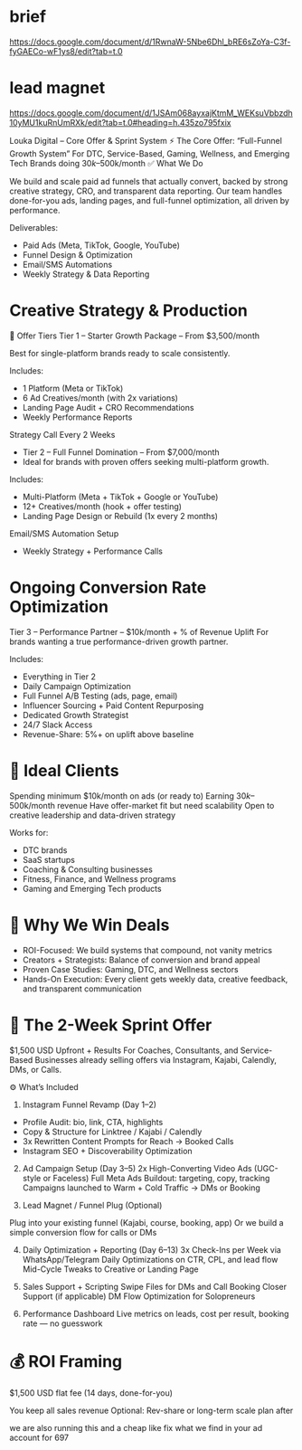 
# brief
https://docs.google.com/document/d/1RwnaW-5Nbe6Dhl_bRE6sZoYa-C3f-fyGAECo-wF1ys8/edit?tab=t.0


# lead magnet
https://docs.google.com/document/d/1JSAm068ayxajKtmM_WEKsuVbbzdh10yMU1kuRnUmRXk/edit?tab=t.0#heading=h.435zo795fxix


Louka Digital – Core Offer & Sprint System
⚡ The Core Offer: “Full-Funnel Growth System”
For DTC, Service-Based, Gaming, Wellness, and Emerging Tech Brands doing $30k–$500k/month
✅ What We Do

We build and scale paid ad funnels that actually convert, backed by strong creative strategy, CRO, and transparent data reporting.
Our team handles done-for-you ads, landing pages, and full-funnel optimization, all driven by performance.

Deliverables:

- Paid Ads (Meta, TikTok, Google, YouTube)
- Funnel Design & Optimization
- Email/SMS Automations
- Weekly Strategy & Data Reporting

# Creative Strategy & Production
🧩 Offer Tiers
Tier 1 – Starter Growth Package – From $3,500/month

Best for single-platform brands ready to scale consistently.

Includes:
- 1 Platform (Meta or TikTok)
- 6 Ad Creatives/month (with 2x variations)
- Landing Page Audit + CRO Recommendations
- Weekly Performance Reports

Strategy Call Every 2 Weeks
- Tier 2 – Full Funnel Domination – From $7,000/month
- Ideal for brands with proven offers seeking multi-platform growth.

Includes:

- Multi-Platform (Meta + TikTok + Google or YouTube)
- 12+ Creatives/month (hook + offer testing)
- Landing Page Design or Rebuild (1x every 2 months)

Email/SMS Automation Setup
- Weekly Strategy + Performance Calls

# Ongoing Conversion Rate Optimization
Tier 3 – Performance Partner – $10k/month + % of Revenue Uplift
For brands wanting a true performance-driven growth partner.

Includes:
- Everything in Tier 2
- Daily Campaign Optimization
- Full Funnel A/B Testing (ads, page, email)
- Influencer Sourcing + Paid Content Repurposing
- Dedicated Growth Strategist
- 24/7 Slack Access
- Revenue-Share: 5%+ on uplift above baseline


# 🎯 Ideal Clients

Spending minimum $10k/month on ads (or ready to)
Earning $30k–$500k/month revenue
Have offer-market fit but need scalability
Open to creative leadership and data-driven strategy

Works for:
- DTC brands
- SaaS startups
- Coaching & Consulting businesses
- Fitness, Finance, and Wellness programs
- Gaming and Emerging Tech products

# 🧠 Why We Win Deals
- ROI-Focused: We build systems that compound, not vanity metrics
- Creators + Strategists: Balance of conversion and brand appeal
- Proven Case Studies: Gaming, DTC, and Wellness sectors
- Hands-On Execution: Every client gets weekly data, creative feedback, and transparent communication

# 🚀 The 2-Week Sprint Offer
$1,500 USD Upfront + Results
For Coaches, Consultants, and Service-Based Businesses already selling offers via Instagram, Kajabi, Calendly, DMs, or Calls.


⚙️ What’s Included
1. Instagram Funnel Revamp (Day 1–2)
- Profile Audit: bio, link, CTA, highlights
- Copy & Structure for Linktree / Kajabi / Calendly
- 3x Rewritten Content Prompts for Reach → Booked Calls
- Instagram SEO + Discoverability Optimization

2. Ad Campaign Setup (Day 3–5)
2x High-Converting Video Ads (UGC-style or Faceless)
Full Meta Ads Buildout: targeting, copy, tracking
Campaigns launched to Warm + Cold Traffic → DMs or Booking

3. Lead Magnet / Funnel Plug (Optional)

Plug into your existing funnel (Kajabi, course, booking, app)
Or we build a simple conversion flow for calls or DMs

4. Daily Optimization + Reporting (Day 6–13)
3x Check-Ins per Week via WhatsApp/Telegram
Daily Optimizations on CTR, CPL, and lead flow
Mid-Cycle Tweaks to Creative or Landing Page

5. Sales Support + Scripting
Swipe Files for DMs and Call Booking
Closer Support (if applicable)
DM Flow Optimization for Solopreneurs

6. Performance Dashboard
Live metrics on leads, cost per result, booking rate — no guesswork

# 💰 ROI Framing
$1,500 USD flat fee (14 days, done-for-you)

You keep all sales revenue
Optional: Rev-share or long-term scale plan after

we are also running this and a cheap like fix what we find in your ad account for 697

